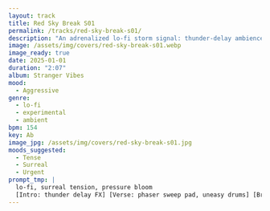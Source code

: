```yaml
---
layout: track
title: Red Sky Break S01
permalink: /tracks/red-sky-break-s01/
description: "An adrenalized lo-fi storm signal: thunder-delay ambience and phaser-swept pads ride uneasy 154 BPM drums; a reversed-melody drop blooms under pressure before the whole mix vinyl-melts to black."
image: /assets/img/covers/red-sky-break-s01.webp
image_ready: true
date: 2025-01-01
duration: "2:07"
album: Stranger Vibes
mood:
  - Aggressive
genre:
  - lo-fi
  - experimental
  - ambient
bpm: 154
key: Ab
image_jpg: /assets/img/covers/red-sky-break-s01.jpg
moods_suggested:
  - Tense
  - Surreal
  - Urgent
prompt_tmp: |
  lo-fi, surreal tension, pressure bloom
  [Intro: thunder delay FX] [Verse: phaser sweep pad, uneasy drums] [Bridge: reversed melody drop] [Outro: vinyl melt]
---
```

